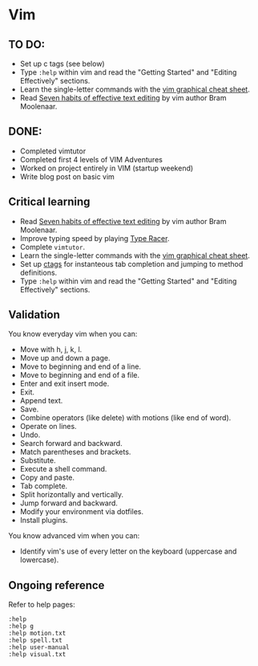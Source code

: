 Vim
===
TO DO:
-----
* Set up c tags (see below)
* Type `:help` within vim and read the "Getting Started" and "Editing
  Effectively" sections.
* Learn the single-letter commands with the
  [vim graphical cheat sheet](http://www.viemu.com/vi-vim-cheat-sheet.gif).
* Read [Seven habits of effective text editing](http://www.moolenaar.net/habits.html)
  by vim author Bram Moolenaar.


DONE:
----
* Completed vimtutor
* Completed first 4 levels of VIM Adventures
* Worked on project entirely in VIM (startup weekend)
* Write blog post on basic vim

Critical learning
-----------------

* Read [Seven habits of effective text editing](http://www.moolenaar.net/habits.html)
  by vim author Bram Moolenaar.
* Improve typing speed by playing [Type Racer](http://play.typeracer.com).
* Complete `vimtutor`.
* Learn the single-letter commands with the
  [vim graphical cheat sheet](http://www.viemu.com/vi-vim-cheat-sheet.gif).
* Set up [ctags](http://robots.thoughtbot.com/post/159805638/integrating-vim-into-your-life)
  for instanteous tab completion and jumping to method definitions.
* Type `:help` within vim and read the "Getting Started" and "Editing
  Effectively" sections.

Validation
----------

You know everyday vim when you can:

* Move with h, j, k, l.
* Move up and down a page.
* Move to beginning and end of a line.
* Move to beginning and end of a file.
* Enter and exit insert mode.
* Exit.
* Append text.
* Save.
* Combine operators (like delete) with motions (like end of word).
* Operate on lines.
* Undo.
* Search forward and backward.
* Match parentheses and brackets.
* Substitute.
* Execute a shell command.
* Copy and paste.
* Tab complete.
* Split horizontally and vertically.
* Jump forward and backward.
* Modify your environment via dotfiles.
* Install plugins.

You know advanced vim when you can:

* Identify vim's use of every letter on the keyboard (uppercase and lowercase).

Ongoing reference
-----------------

Refer to help pages:

```shell
:help
:help g
:help motion.txt
:help spell.txt
:help user-manual
:help visual.txt
```
